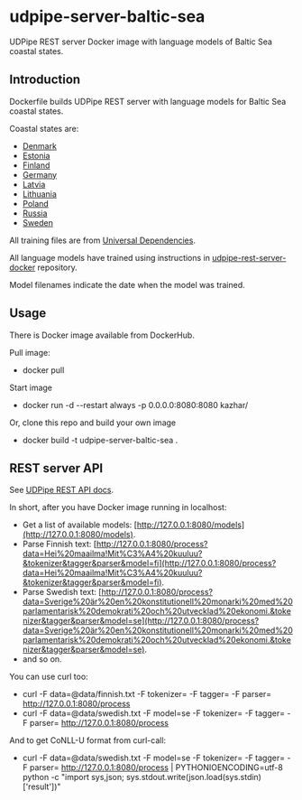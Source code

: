 # udpipe-server-baltic-sea
UDPipe REST server Docker image with language models of Baltic Sea coastal states.

## Introduction

Dockerfile builds UDPipe REST server with language models for Baltic Sea coastal states.

Coastal states are:
- [Denmark](https://en.wikipedia.org/wiki/Denmark)
- [Estonia](https://en.wikipedia.org/wiki/Estonia)
- [Finland](https://en.wikipedia.org/wiki/Finland)
- [Germany](https://en.wikipedia.org/wiki/Germany)
- [Latvia](https://en.wikipedia.org/wiki/Latvia)
- [Lithuania](https://en.wikipedia.org/wiki/Lithuania)
- [Poland](https://en.wikipedia.org/wiki/Poland)
- [Russia](https://en.wikipedia.org/wiki/Russia)
- [Sweden](https://en.wikipedia.org/wiki/Sweden)

All training files are from [Universal Dependencies](https://github.com/UniversalDependencies/).

All language models have trained using instructions in [udpipe-rest-server-docker](https://github.com/samisalkosuo/udpipe-rest-server-docker) repository.

Model filenames indicate the date when the model was trained.

## Usage

There is Docker image available from DockerHub.

Pull image:

- docker pull 

Start image

- docker run -d --restart always -p 0.0.0.0:8080:8080 kazhar/

Or, clone this repo and build your own image

- docker build -t udpipe-server-baltic-sea .

## REST server API

See [UDPipe REST API docs](http://lindat.mff.cuni.cz/services/udpipe/api-reference.php).

In short, after you have Docker image running in localhost:

- Get a list of available models: [http://127.0.0.1:8080/models](http://127.0.0.1:8080/models).
- Parse Finnish text: [http://127.0.0.1:8080/process?data=Hei%20maailma!Mit%C3%A4%20kuuluu?&tokenizer&tagger&parser&model=fi](http://127.0.0.1:8080/process?data=Hei%20maailma!Mit%C3%A4%20kuuluu?&tokenizer&tagger&parser&model=fi).
- Parse Swedish text: [http://127.0.0.1:8080/process?data=Sverige%20är%20en%20konstitutionell%20monarki%20med%20parlamentarisk%20demokrati%20och%20utvecklad%20ekonomi.&tokenizer&tagger&parser&model=se](http://127.0.0.1:8080/process?data=Sverige%20är%20en%20konstitutionell%20monarki%20med%20parlamentarisk%20demokrati%20och%20utvecklad%20ekonomi.&tokenizer&tagger&parser&model=se).
- and so on.

You can use curl too:

- curl -F data=@data/finnish.txt -F tokenizer= -F tagger= -F parser= http://127.0.0.1:8080/process
- curl -F data=@data/swedish.txt -F model=se -F tokenizer= -F tagger= -F parser= http://127.0.0.1:8080/process

And to get CoNLL-U format from curl-call:

- curl -F data=@data/swedish.txt -F model=se -F tokenizer= -F tagger= -F parser= http://127.0.0.1:8080/process | PYTHONIOENCODING=utf-8 python -c "import sys,json; sys.stdout.write(json.load(sys.stdin)['result'])"

